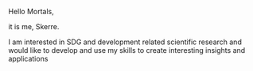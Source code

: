 Hello Mortals,

it is me, Skerre.

I am interested in SDG and development related scientific research and would like to develop and use my skills to create interesting insights and applications

<!---
Skerre/Skerre is a ✨ special ✨ repository because its `README.md` (this file) appears on your GitHub profile.
You can click the Preview link to take a look at your changes.
--->
